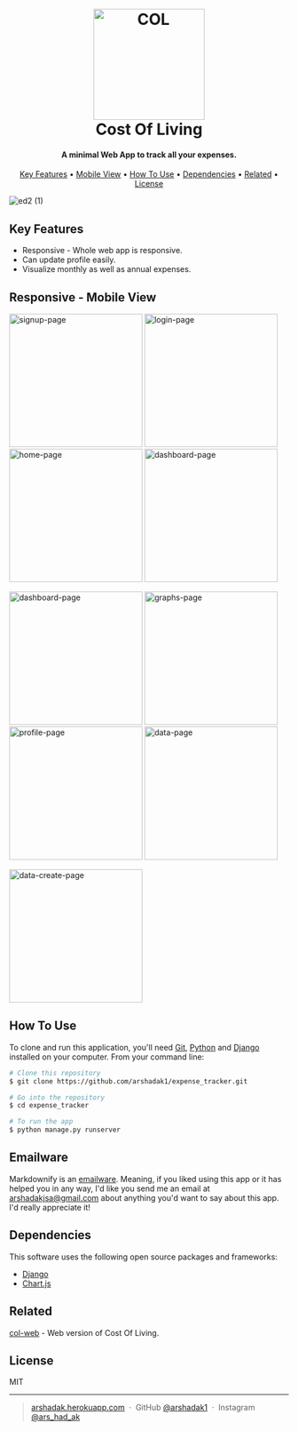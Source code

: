 
<h1 align="center">
  <br>
  <a href="https://cost-of-living-col.herokuapp.com"><img src="https://user-images.githubusercontent.com/75536974/183626754-cd263053-d0fb-4e31-8348-6455abbe4912.png" alt="COL" width="200"></a>
  <br>
  Cost Of Living
  <br>
</h1>

<h4 align="center">A minimal Web App to track all your expenses.</h4>



<p align="center">
  <a href="#key-features">Key Features</a> •
  <a href="responsive---mobile-view">Mobile View</a> •
  <a href="#how-to-use">How To Use</a> •
  <a href="#dependencies">Dependencies</a> •
  <a href="#related">Related</a> •
  <a href="#license">License</a>
</p>

![ed2 (1)](https://user-images.githubusercontent.com/75536974/183637643-e9089888-71cb-42ad-91e1-b76d800cc52e.gif)

## Key Features

* Responsive - Whole web app is responsive.
* Can update profile easily.
* Visualize monthly as well as annual expenses.

## Responsive - Mobile View
<p>
<img src="https://user-images.githubusercontent.com/75536974/183647736-4f66e748-ba6e-4b0b-866f-cc2d1f978b05.png" alt="signup-page" width="240">
<img src="https://user-images.githubusercontent.com/75536974/183647754-83251069-f7c7-48ab-8cb9-92badcefa327.png" alt="login-page" width="240">
<img src="https://user-images.githubusercontent.com/75536974/183647756-22f0fb94-f2d9-4885-ba64-59e406bd13fa.png" alt="home-page" width="240">
<img src="https://user-images.githubusercontent.com/75536974/183647792-7487f35a-af9f-4fd0-b3aa-2a1ef6b5ec61.png" alt="dashboard-page" width="240">
  
</p>
<p>
<img src="https://user-images.githubusercontent.com/75536974/183647784-d028f11d-60c5-4c22-b753-fb8fe1e6a386.png" alt="dashboard-page" width="240">
<img src="https://user-images.githubusercontent.com/75536974/183647762-4b426faf-9236-4f0d-ba89-44d6c2bcdb56.png" alt="graphs-page" width="240">
<img src="https://user-images.githubusercontent.com/75536974/183647745-f3243893-4b85-4246-97d3-ce84de7f9f36.png" alt="profile-page" width="240">
<img src="https://user-images.githubusercontent.com/75536974/183647772-e8c05e35-87e9-4239-9694-eb44203d0a6e.png" alt="data-page" width="240">
</p>
<p>
<img src="https://user-images.githubusercontent.com/75536974/183647768-778386d8-b9b9-4b48-90d8-97dd231b14a9.png" alt="data-create-page" width="240">
</p>


## How To Use

To clone and run this application, you'll need [Git](https://git-scm.com), [Python](https://www.python.org/downloads/) and [Django](https://www.djangoproject.com/download/) installed on your computer. From your command line:

```bash
# Clone this repository
$ git clone https://github.com/arshadak1/expense_tracker.git

# Go into the repository
$ cd expense_tracker

# To run the app
$ python manage.py runserver
```

## Emailware

Markdownify is an [emailware](https://en.wiktionary.org/wiki/emailware). Meaning, if you liked using this app or it has helped you in any way, I'd like you send me an email at <arshadakjsa@gmail.com> about anything you'd want to say about this app. I'd really appreciate it!

## Dependencies

This software uses the following open source packages and frameworks:

- [Django](https://www.djangoproject.com/)
- [Chart.js](https://www.chartjs.org/)

## Related

[col-web](https://cost-of-living-col.herokuapp.com) - Web version of Cost Of Living.


## License

MIT

---

> [arshadak.herokuapp.com](https://www.arshadak.herokuapp.com) &nbsp;&middot;&nbsp;
> GitHub [@arshadak1](https://github.com/arshadak1) &nbsp;&middot;&nbsp;
> Instagram [@ars_had_ak](https://instagram.com/ars_had_ak)

